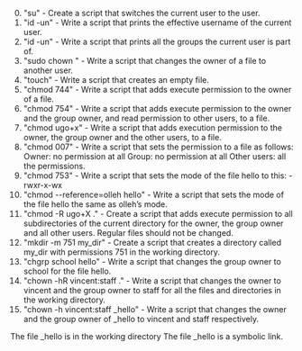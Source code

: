0. "su" - Create a script that switches the current user to the user.
1. "id -un" - Write a script that prints the effective username of the current user.
2. "id -un" - Write a script that prints all the groups the current user is part of.
3. "sudo chown <user> <filename>" - Write a script that changes the owner of a file to another user.
4. "touch" - Write a script that creates an empty file.
5. "chmod 744" - Write a script that adds execute permission to the owner of a file.
6. "chmod 754" - Write a script that adds execute permission to the owner and the group owner, and read permission to other users, to a file.
7. "chmod ugo+x" - Write a script that adds execution permission to the owner, the group owner and the other users, to a file.
8. "chmod 007" - Write a script that sets the permission to a file as follows:
Owner: no permission at all
Group: no permission at all
Other users: all the permissions.
9. "chmod 753" - Write a script that sets the mode of the file hello to this: -rwxr-x-wx
10. "chmod --reference=olleh hello" - Write a script that sets the mode of the file hello the same as olleh’s mode.
11. "chmod -R ugo+X  ." - Create a script that adds execute permission to all subdirectories of the current directory for the owner, the group owner and all other users. Regular files should not be changed.
12. "mkdir -m 751 my_dir" - Create a script that creates a directory called my_dir with permissions 751 in the working directory.
13. "chgrp school hello" - Write a script that changes the group owner to school for the file hello.
14. "chown -hR vincent:staff ." - Write a script that changes the owner to vincent and the group owner to staff for all the files and directories in the working directory.
15. "chown -h vincent:staff _hello" - Write a script that changes the owner and the group owner of _hello to vincent and staff respectively.

The file _hello is in the working directory
The file _hello is a symbolic link.
